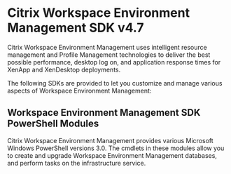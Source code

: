 # Citrix Workspace Environment Management SDK v4.7

Citrix Workspace Environment Management uses intelligent resource management and Profile Management technologies to deliver the best possible performance, desktop log on, and application response times for XenApp and XenDesktop deployments.

The following SDKs are provided to let you customize and manage various aspects of Workspace Environment Management:

## Workspace Environment Management SDK PowerShell Modules

Citrix Workspace Environment Management provides various Microsoft Windows PowerShell versions 3.0. The cmdlets in these modules allow you to create and upgrade Workspace Environment Management databases, and perform tasks on the infrastructure service.
